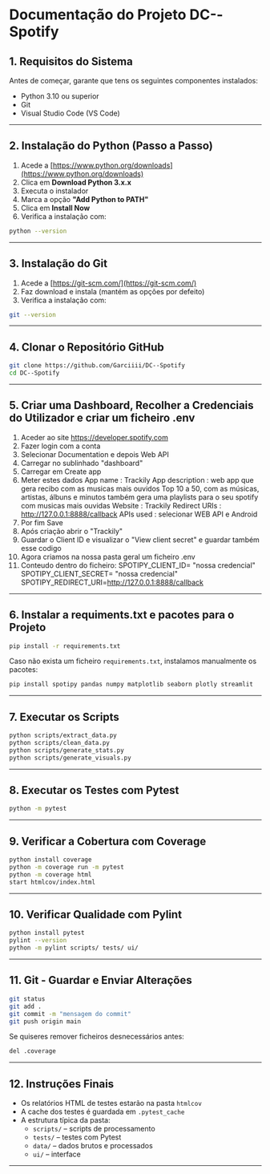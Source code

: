 # Documentação do Projeto DC--Spotify

## 1. Requisitos do Sistema

Antes de começar, garante que tens os seguintes componentes instalados:

- Python 3.10 ou superior
- Git
- Visual Studio Code (VS Code)

---

## 2. Instalação do Python (Passo a Passo)

1. Acede a [https://www.python.org/downloads](https://www.python.org/downloads)
2. Clica em **Download Python 3.x.x**
3. Executa o instalador
4. Marca a opção **"Add Python to PATH"**
5. Clica em **Install Now**
6. Verifica a instalação com:

```bash
python --version
```

---

## 3. Instalação do Git

1. Acede a [https://git-scm.com/](https://git-scm.com/)
2. Faz download e instala (mantém as opções por defeito)
3. Verifica a instalação com:

```bash
git --version
```

---

## 4. Clonar o Repositório GitHub

```bash
git clone https://github.com/Garciiii/DC--Spotify
cd DC--Spotify
```

---

## 5. Criar uma Dashboard, Recolher a Credenciais do Utilizador e criar um ficheiro .env

1. Aceder ao site https://developer.spotify.com
2. Fazer login com a conta
3. Selecionar Documentation e depois Web API
4. Carregar no sublinhado "dashboard"
5. Carregar em Create app
6. Meter estes dados 
    App name : Trackily
    App description : web app que gera recibo com as musicas mais ouvidos Top 10 a 50, com as músicas, artistas, álbuns e minutos também gera uma playlists para o seu spotify com musicas mais ouvidas
    Website : Trackily
    Redirect URIs : http://127.0.0.1:8888/callback
    APIs used : selecionar WEB API e Android
7. Por fim Save
8. Após criação abrir o "Trackily"
9. Guardar o Client ID e visualizar o "View client secret" e guardar também esse codigo
10. Agora criamos na nossa pasta geral um ficheiro .env
11. Conteudo dentro do ficheiro:
    SPOTIPY_CLIENT_ID= "nossa credencial"
    SPOTIPY_CLIENT_SECRET= "nossa credencial"
    SPOTIPY_REDIRECT_URI=http://127.0.0.1:8888/callback
---

## 6. Instalar a requiments.txt e pacotes para o Projeto

```bash
pip install -r requirements.txt
```

Caso não exista um ficheiro `requirements.txt`, instalamos manualmente os pacotes:

```bash
pip install spotipy pandas numpy matplotlib seaborn plotly streamlit
```

---

## 7. Executar os Scripts

```bash
python scripts/extract_data.py
python scripts/clean_data.py
python scripts/generate_stats.py
python scripts/generate_visuals.py
```

---

## 8. Executar os Testes com Pytest

```bash
python -m pytest
```

---

## 9. Verificar a Cobertura com Coverage

```bash
python install coverage
python -m coverage run -m pytest
python -m coverage html
start htmlcov/index.html
```

---

## 10. Verificar Qualidade com Pylint

```bash
python install pytest
pylint --version
python -m pylint scripts/ tests/ ui/
```

---

## 11. Git - Guardar e Enviar Alterações

```bash
git status
git add .
git commit -m "mensagem do commit"
git push origin main
```

Se quiseres remover ficheiros desnecessários antes:

```bash
del .coverage
```

---

## 12. Instruções Finais

- Os relatórios HTML de testes estarão na pasta `htmlcov`
- A cache dos testes é guardada em `.pytest_cache`
- A estrutura típica da pasta:
  - `scripts/` – scripts de processamento
  - `tests/` – testes com Pytest
  - `data/` – dados brutos e processados
  - `ui/` – interface 

---


